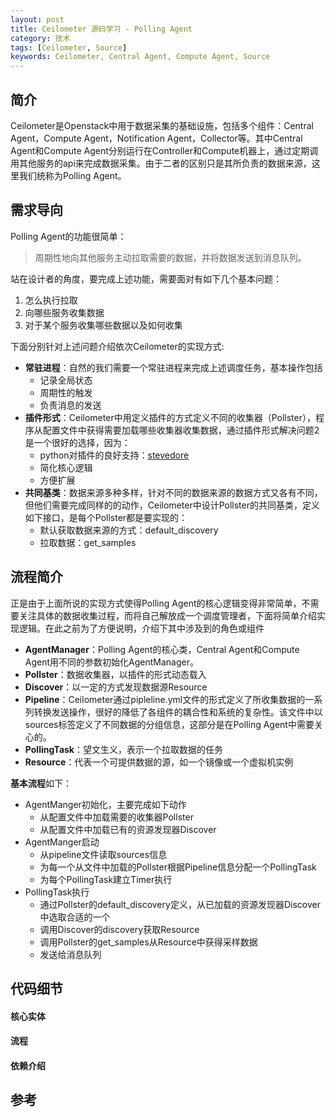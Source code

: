 ```yaml
---
layout: post
title: Ceilometer 源码学习 - Polling Agent
category: 技术
tags: [Ceilometer, Source]
keywords: Ceilometer, Central Agent, Compute Agent, Source
---
```


## 简介
Ceilometer是Openstack中用于数据采集的基础设施，包括多个组件：Central Agent，Compute Agent，Notification Agent，Collector等。其中Central Agent和Compute Agent分别运行在Controller和Compute机器上，通过定期调用其他服务的api来完成数据采集。由于二者的区别只是其所负责的数据来源，这里我们统称为Polling Agent。


## 需求导向
Polling Agent的功能很简单：

> 周期性地向其他服务主动拉取需要的数据，并将数据发送到消息队列。

站在设计者的角度，要完成上述功能，需要面对有如下几个基本问题：
1. 怎么执行拉取
2. 向哪些服务收集数据
3. 对于某个服务收集哪些数据以及如何收集

下面分别针对上述问题介绍依次Ceilometer的实现方式:

- **常驻进程**：自然的我们需要一个常驻进程来完成上述调度任务，基本操作包括
    - 记录全局状态
    - 周期性的触发
    - 负责消息的发送
- **插件形式**：Ceilometer中用定义插件的方式定义不同的收集器（Pollster），程序从配置文件中获得需要加载哪些收集器收集数据，通过插件形式解决问题2是一个很好的选择，因为：
    - python对插件的良好支持：[stevedore](http://docs.openstack.org/developer/stevedore/)
    - 简化核心逻辑
    - 方便扩展
-  **共同基类**：数据来源多种多样，针对不同的数据来源的数据方式又各有不同，但他们需要完成同样的的动作，Ceilometer中设计Pollster的共同基类，定义如下接口，是每个Pollster都是要实现的：
    - 默认获取数据来源的方式：default_discovery
    - 拉取数据：get_samples
    
## 流程简介
正是由于上面所说的实现方式使得Polling Agent的核心逻辑变得非常简单，不需要关注具体的数据收集过程，而将自己解放成一个调度管理者，下面将简单介绍实现逻辑。在此之前为了方便说明，介绍下其中涉及到的角色或组件

- **AgentManager**：Polling Agent的核心类，Central Agent和Compute Agent用不同的参数初始化AgentManager。
- **Pollster**：数据收集器，以插件的形式动态载入
- **Discover**：以一定的方式发现数据源Resource
- **Pipeline**：Ceilometer通过pipleline.yml文件的形式定义了所收集数据的一系列转换发送操作，很好的降低了各组件的耦合性和系统的复杂性。该文件中以sources标签定义了不同数据的分组信息，这部分是在Polling Agent中需要关心的。
- **PollingTask**：望文生义，表示一个拉取数据的任务
- **Resource**：代表一个可提供数据的源，如一个镜像或一个虚拟机实例

**基本流程**如下：

- AgentManger初始化，主要完成如下动作
    - 从配置文件中加载需要的收集器Pollster
    - 从配置文件中加载已有的资源发现器Discover
- AgentManger启动
    - 从pipeline文件读取sources信息
    - 为每一个从文件中加载的Pollster根据Pipeline信息分配一个PollingTask
    - 为每个PollingTask建立Timer执行
- PollingTask执行
    - 通过Pollster的default_discovery定义，从已加载的资源发现器Discover中选取合适的一个
    - 调用Discover的discovery获取Resource
    - 调用Pollster的get_samples从Resource中获得采样数据
    - 发送给消息队列




## 代码细节

#### 核心实体

#### 流程

#### 依赖介绍

## 参考


